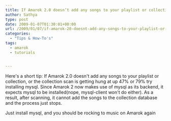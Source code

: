 ```yaml
---
title: If Amarok 2.0 doesn’t add any songs to your playlist or collection…..
author: Sathya
type: post
date: 2009-01-07T01:30:01+00:00
url: /2009/01/07/if-amarok-20-doesnt-add-any-songs-to-your-playlist-or-collection/
categories:
  - "Tips & How-To's"
tags:
  - amarok
  - tutorials


---
```

Here's a short tip: If Amarok 2.0 doesn't add any songs to your playlist or collection, or the collection scan is getting hung at up 47% or 79% try installing mysql. Since Amarok 2 now makes use of mysql as its backend, it expects mysql to be installed(nope, mysql-client won't do either). As a result, after scanning, it cannot add the songs to the collection database and the process just stops.
  
Just install mysql, and you should be rocking to music on Amarok again
